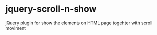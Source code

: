 # jquery-scroll-n-show
jQuery plugin for show the elements on HTML page togehter with scroll moviment
